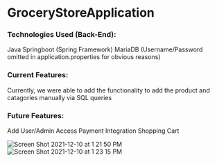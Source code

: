 # GroceryStoreApplication

###  Technologies Used (Back-End):
  Java
  Springboot (Spring Framework)
  MariaDB (Username/Password omitted in application.properties for obvious reasons)
  

### Current Features:
  Currently, we were able to add the functionality to add the product and catagories manually via SQL queries

 
### Future Features:
  Add User/Admin Access
  Payment Integration
  Shopping Cart
  
![Screen Shot 2021-12-10 at 1 21 50 PM](https://user-images.githubusercontent.com/88688048/145657080-a1e55e9d-5552-4d3b-8f0e-c820c0af62f2.png)
![Screen Shot 2021-12-10 at 1 23 15 PM](https://user-images.githubusercontent.com/88688048/145657085-f56b11c0-9ccf-44ba-9ad8-430cc2c454f4.png)
